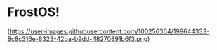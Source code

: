 # FrostOS!



(https://user-images.githubusercontent.com/100256364/199644333-8c8c316e-8323-42ba-b9dd-48270891b6f3.png)
